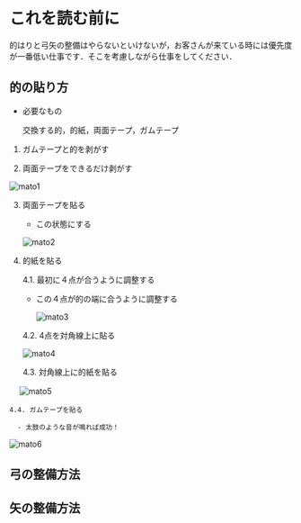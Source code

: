 # これを読む前に

的はりと弓矢の整備はやらないといけないが，お客さんが来ている時には優先度が一番低い仕事です．そこを考慮しながら仕事をしてください．

## 的の貼り方
- 必要なもの

    交換する的，的紙，両面テープ，ガムテープ


1. ガムテープと的を剥がす

2. 両面テープをできるだけ剥がす

  ![mato1](./image/tape1.jpg)
  
3. 両面テープを貼る
   
   - この状態にする
     
   ![mato2](./image/tape2.jpg)

4. 的紙を貼る
   
   4.1. 最初に４点が合うように調整する
  
   - この４点が的の端に合うように調整する
     
     ![mato3](./image/tape3.jpg)

   4.2. 4点を対角線上に貼る

     ![mato4](./image/tape4.jpg)

    4.3. 対角線上に的紙を貼る

  　  ![mato5](./image/tape5.jpg)

    4.4. ガムテープを貼る

      - 太鼓のような音が鳴れば成功！
      
 ![mato6](./image/tape6.jpg)


## 弓の整備方法

## 矢の整備方法
    
     
     
   
